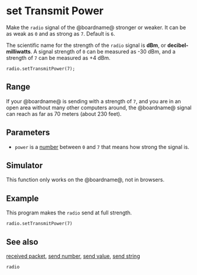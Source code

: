 # set Transmit Power

Make the ``radio`` signal of the @boardname@ stronger or weaker. It can be as weak as `0` and as strong as `7`. Default is ``6``.

The scientific name for the strength of the ``radio`` signal is
**dBm**, or **decibel-milliwatts**. A signal strength of `0`
can be measured as -30 dBm, and a strength of `7` can be
measured as +4 dBm.

```sig
radio.setTransmitPower(7);
```

## Range

If your @boardname@ is sending with a strength of `7`, and you are in
an open area without many other computers around, the @boardname@ signal
can reach as far as 70 meters (about 230 feet).

## Parameters

* ``power`` is a [number](/types/number) between ``0`` and ``7`` that means how strong the signal is.

## Simulator

This function only works on the @boardname@, not in browsers.

## Example

This program makes the ``radio`` send at full strength.

```blocks
radio.setTransmitPower(7)
```

## See also

[received packet](/reference/radio/received-packet),
[send number](/reference/radio/send-number),
[send value](/reference/radio/send-value),
[send string](/reference/radio/send-string)

```package
radio
```